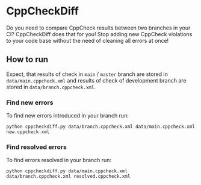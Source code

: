# CppCheckDiff
Do you need to compare CppCheck results between two branches in your CI? CppCheckDiff does that for you! Stop adding new CppCheck violations to your code base without the need of cleaning all errors at once!

## How to run

Expect, that results of check in `main` / `master` branch are stored in `data/main.cppcheck.xml` and results of check of development branch are stored in `data/branch.cppcheck.xml`.

### Find new errors
To find new errors introduced in your branch run:

`python cppcheckdiff.py data/branch.cppcheck.xml data/main.cppcheck.xml new.cppcheck.xml`

### Find resolved errors
To find errors resolved in your branch run:

`python cppcheckdiff.py data/main.cppcheck.xml  data/branch.cppcheck.xml resolved.cppcheck.xml`

